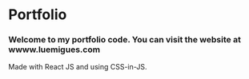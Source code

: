 # Portfolio

### Welcome to my portfolio code. You can visit the website at wwww.luemigues.com
Made with React JS and using CSS-in-JS.
